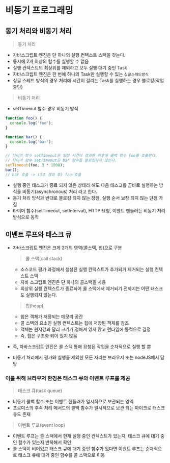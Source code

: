 # 비동기 프로그래밍

## 동기 처리와 비동기 처리

> 동기 처리

- 자바스크립트 엔진은 단 하나의 실행 컨텍스트 스택을 갖는다.
- 동시에 2개 이상의 함수를 실행할 수 없음
- 실행 컨텍스트의 최상위를 제외하고 모두 실행 대기 중인 Task
- 자바스크립트 엔진은 한 번에 하나의 Task만 실행할 수 있는 `싱글스레드방식`
- 싱글 스레드 방식의 경우 처리에 시간이 걸리는 Task를 실행하는 경우 블로킹(작업 중단)

> 비동기 처리

- setTimeout 함수 경우 비동기 방식

```js
function foo() {
  console.log('foo');
}

function bar() {
  console.log('bar');
}

// 타이머 함수 setTimeout은 일정 시간이 경과한 이후에 콜백 함수 foo를 호출한다.
// 타이머 함수 setTimeout은 bar 함수를 블로킹하지 않는다.
setTimeout(foo, 3 * 1000);
bar();
// bar 호출 -> (3초 경과 후) foo 호출
```

- 실행 중인 태스크가 종료 되지 않은 상태라 해도 다음 태스크를 곧바로 실행하는 방식을 비동기(asynchronous) 처리 라고 한다.
- 동기 처리 방식과 반대로 블로킹 되지 않는 장점, 실행 순서 보장 되지 않는 단점 가짐
- 타이머 함수(setTimeout, setInterval), HTTP 요청, 이벤트 핸들러는 비동기 처리 방식으로 동작

## 이벤트 루프와 태스크 큐

- 자바스크립트 엔진은 크게 2개의 영역(콜스택, 힙)으로 구분

  > 콜 스택(call stack)

  - 소스코드 평가 과정에서 생성된 실행 컨택스트가 추가되거 제거되는 실행 컨텍스트 스택
  - 자바 스크립트 엔진은 단 하나의 콜스택을 사용
  - 최상위 실행 컨텍스트가 종료되어 콜 스택에서 제거되기 전까지는 어떤 태스크도 실행되지 않는다.

  > 힙(heap)

  - 힙은 객체가 저장되는 메모리 공간
  - 콜 스택의 요소인 실행 컨텍스트는 힙에 저장된 객체를 참조
  - 객체는 원시값과 달리 크기가 정해져 있지 않고 런타임에 동적으로 결정
  - 즉, 힙은 구조화 되어 있지 않음

- 즉, 자바스크립트 엔진은 콜 스택 통해 요청된 작업을 순차적으로 실행 할 뿐

- 비동기 처리에서 평가와 실행을 제외한 모든 자리는 브라우저 또는 nodeJS에서 담당

### 이를 위해 브라우저 환경은 태스크 큐와 이벤트 루프를 제공

> 태스크 큐(task queue)

- 비동기 콜백 함수 또는 이벤트 핸들러가 일시적으로 보관되는 영역
- 프로미스의 후속 처리 메서드의 콜백 함수가 일시적으로 보관 되는 마이크로 태스크 큐도 존재

> 이벤트 루프(event loop)

- 이벤트 루프는 콜 스택에서 현재 실행 중인 컨텍스트가 있는지, 태스크 큐에 대기 중인 함수가 있는지 반복해서 확인
- 콜 스택이 비어있고 태스크 큐에 대기 중인 함수가 있다면 이벤트 루프는 순차적으로 태스크 큐에 대기 중인 함수를 콜 스택으로 이동
